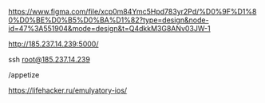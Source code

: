 https://www.figma.com/file/xcp0m84Ymc5Hpd783yr2Pd/%D0%9F%D1%80%D0%BE%D0%B5%D0%BA%D1%82?type=design&node-id=47%3A551904&mode=design&t=Q4dkkM3G8ANv03JW-1

http://185.237.14.239:5000/

ssh root@185.237.14.239

/appetize

https://lifehacker.ru/emulyatory-ios/